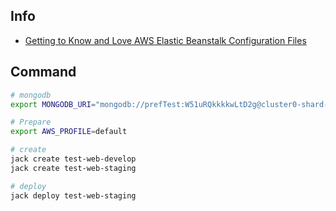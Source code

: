 ## Info

- [Getting to Know and Love AWS Elastic Beanstalk Configuration Files ](https://medium.com/@marilu597/getting-to-know-and-love-aws-elastic-beanstalk-configuration-files-ebextensions-9a4502a26e3c)


## Command

```bash
# mongodb
export MONGODB_URI="mongodb://prefTest:W51uRQkkkkwLtD2g@cluster0-shard-00-00-1j8k4.mongodb.net:27017,cluster0-shard-00-01-1j8k4.mongodb.net:27017,cluster0-shard-00-02-1j8k4.mongodb.net:27017/prefTest?ssl=true&replicaSet=Cluster0-shard-0&authSource=admin&retryWrites=true"

# Prepare
export AWS_PROFILE=default

# create 
jack create test-web-develop
jack create test-web-staging

# deploy
jack deploy test-web-staging

```
